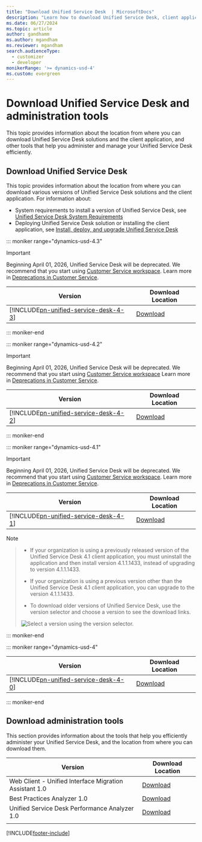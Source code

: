 ```yaml
---
title: "Download Unified Service Desk  | MicrosoftDocs"
description: "Learn how to download Unified Service Desk, client applications, and other tools to manage your Unified Service Desk implementation."
ms.date: 06/27/2024
ms.topic: article
author: gandhamm
ms.author: mgandham
ms.reviewer: mgandham
search.audienceType: 
  - customizer
  - developer
monikerRange: '>= dynamics-usd-4'
ms.custom: evergreen
---
```


# Download Unified Service Desk and administration tools
This topic provides information about the location from where you can download Unified Service Desk solutions and the client application, and other tools that help you administer and manage your Unified Service Desk efficiently.

## Download Unified Service Desk

This topic provides information about the location from where you can download various versions of Unified Service Desk solutions and the client application. For information about:
- System requirements to install a version of Unified Service Desk, see [Unified Service Desk System Requirements](admin/unified-service-desk-system-requirements.md)
- Deploying Unified Service Desk solution or installing the client application, see [Install, deploy, and upgrade Unified Service Desk](admin/install-upgrade-deploy-unified-service-desk.md)


::: moniker range="dynamics-usd-4.3"

> [!IMPORTANT]
> Beginning April 01, 2026, Unified Service Desk will be deprecated. We recommend that you start using [Customer Service workspace](../customer-service/implement/csw-overview.md). Learn more in [Deprecations in Customer Service](../customer-service/implement/deprecations-customer-service.md).

|  Version  |  Download Location |
|------------------|---------------|
| [!INCLUDE[pn-unified-service-desk-4-3](../includes/pn-unified-service-desk-4-3.md)] |  [Download](https://www.microsoft.com/en-us/download/details.aspx?id=106384) |

::: moniker-end

::: moniker range="dynamics-usd-4.2"

> [!IMPORTANT]
> Beginning April 01, 2026, Unified Service Desk will be deprecated. We recommend that you start using [Customer Service workspace](../customer-service/implement/csw-overview.md) Learn more in [Deprecations in Customer Service](../customer-service/implement/deprecations-customer-service.md).

|  Version  |  Download Location |
|------------------|---------------|
| [!INCLUDE[pn-unified-service-desk-4-2](../includes/pn-unified-service-desk-4-2.md)] |  [Download](https://go.microsoft.com/fwlink/p/?linkid=2159819) |

::: moniker-end

::: moniker range="dynamics-usd-4.1"

> [!IMPORTANT]
> Beginning April 01, 2026, Unified Service Desk will be deprecated. We recommend that you start using [Customer Service workspace](../customer-service/implement/csw-overview.md). Learn more in [Deprecations in Customer Service](../customer-service/implement/deprecations-customer-service.md).

|  Version  |  Download Location |
|------------------|---------------|
| [!INCLUDE[pn-unified-service-desk-4-1](../includes/pn-unified-service-desk-4-1.md)] |  [Download](https://go.microsoft.com/fwlink/p/?linkid=2086721) |

> [!NOTE]

> - If your organization is using a previously released version of the Unified Service Desk 4.1 client application, you must uninstall the application and then install version 4.1.1.1433, instead of upgrading to version 4.1.1.1433.
> - If your organization is using a previous version other than the Unified Service Desk 4.1 client application, you can upgrade to the version 4.1.1.1433.
>
> - To download older versions of Unified Service Desk, use the version selector and choose a version to see the download links.
>
> ![Select a version using the version selector.](media/usd-version-selector.PNG "Unified Service Desk version selector")

::: moniker-end

::: moniker range="dynamics-usd-4"

|  Version  |  Download Location |
|------------------|---------------|
| [!INCLUDE[pn-unified-service-desk-4-0](../includes/pn-unified-service-desk-4-0.md)] |  [Download](https://go.microsoft.com/fwlink/p/?linkid=2007340) |

::: moniker-end


## Download administration tools

This section provides information about the tools that help you efficiently administer your Unified Service Desk, and the location from where you can download them.

|  Version  |  Download Location |
|------------------|---------------|
| Web Client - Unified Interface Migration Assistant 1.0 |  [Download](https://go.microsoft.com/fwlink/p/?linkid=2005839) |
| Best Practices Analyzer 1.0 |  [Download](https://go.microsoft.com/fwlink/p/?linkid=872089) |
| Unified Service Desk Performance Analyzer 1.0 |[Download](https://go.microsoft.com/fwlink/p/?linkid=2034281) |
|||

[!INCLUDE[footer-include](../includes/footer-banner.md)]
